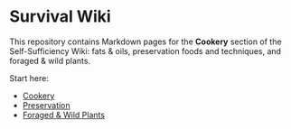 # Survival Wiki

This repository contains Markdown pages for the **Cookery** section of the Self-Sufficiency Wiki: fats & oils, preservation foods and techniques, and foraged & wild plants.

Start here:  
- [Cookery](cookery.md)  
- [Preservation](preservation.md)  
- [Foraged & Wild Plants](plants-foraging.md)
